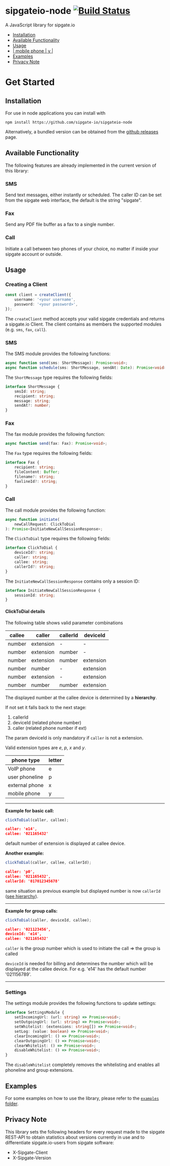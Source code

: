 # sipgateio-node [![Build Status](https://travis-ci.com/sipgate-io/sipgateio-node.svg?branch=master)](https://travis-ci.com/sipgate-io/sipgateio-node)

A JavaScript library for sipgate.io

- [Installation](#installation)
- [Available Functionality](#available-functionality)
- [Usage](#usage)
- [| mobile phone | y |](#mobile-phone--y)
- [Examples](#examples)
- [Privacy Note](#privacy-note)

# Get Started

## Installation

For use in node applications you can install with

```console
npm install https://github.com/sipgate-io/sipgateio-node
```

Alternatively, a bundled version can be obtained from the [github releases](https://github.com/sipgate-io/sipgateio-node/releases) page.

## Available Functionality

The following features are already implemented in the current version of this library:

### SMS

Send text messages, either instantly or scheduled. The caller ID can be set from the sipgate web interface, the default is the string "sipgate".

### Fax

Send any PDF file buffer as a fax to a single number.

### Call

Initiate a call between two phones of your choice, no matter if inside your sipgate account or outside.

## Usage

### Creating a Client

```typescript
const client = createClient({
	username: '<your username',
	password: '<your password>',
});
```

The `createClient` method accepts your valid sipgate credentials and returns a sipgate.io Client.
The client contains as members the supported modules (e.g. `sms`, `fax`, `call`).

### SMS

The SMS module provides the following functions:

```typescript
async function send(sms: ShortMessage): Promise<void>;
async function schedule(sms: ShortMessage, sendAt: Date): Promise<void>;
```

The `ShortMessage` type requires the following fields:

```typescript
interface ShortMessage {
	smsId: string;
	recipient: string;
	message: string;
	sendAt?: number;
}
```

### Fax

The fax module provides the following function:

```typescript
async function send(fax: Fax): Promise<void>;
```

The `Fax` type requires the following fields:

```typescript
interface Fax {
	recipient: string;
	fileContent: Buffer;
	filename?: string;
	faxlineId?: string;
}
```

### Call

The call module provides the following function:

```typescript
async function initiate(
	newCallRequest: ClickToDial
): Promise<InitiateNewCallSessionResponse>;
```

The `ClickToDial` type requires the following fields:

```typescript
interface ClickToDial {
	deviceId?: string;
	caller: string;
	callee: string;
	callerId?: string;
}
```

The `InitiateNewCallSessionResponse` contains only a session ID:

```typescript
interface InitiateNewCallSessionResponse {
	sessionId: string;
}
```

#### ClickToDial details

The following table shows valid parameter combinations

| callee | caller    | callerId | deviceId  |
| ------ | --------- | -------- | --------- |
| number | extension | -        | -         |
| number | extension | number   | -         |
| number | extension | number   | extension |
| number | number    | -        | extension |
| number | extension | -        | extension |
| number | number    | number   | extension |

The displayed number at the callee device is determined by a **hierarchy**.

If not set it falls back to the next stage:

1. callerId
2. deviceId (related phone number)
3. caller (related phone number if ext)

The param deviceId is only mandatory if `caller` is not a extension.

Valid extension types are _e_, _p_, _x_ and _y_.

| phone type     | letter |
| -------------- | ------ |
| VoIP phone     | e      |
| user phoneline | p      |
| external phone | x      |
| mobile phone   | y      |

---

**Example for basic call:**

```typescript
clickToDial(caller, callee);
```

```json
caller: 'e14',
callee: '021165432'
```

default number of extension is displayed at callee device.

**Another example:**

```typescript
clickToDial(caller, callee, callerId);
```

```json
caller: 'p0',
callee: '021165432',
callerId: '017012345678'
```

same situation as previous example but displayed number is now `callerId` ([see hierarchy](###ClickToDial-details)).

---

**Example for group calls:**

```typescript
clickToDial(caller, deviceId, callee);
```

```json
caller: '021123456',
deviceId: 'e14',
callee: '021165432'
```

`caller` is the group number which is used to initiate the call => the group is called

`deviceId` is needed for billing and determines the number which will be displayed at the callee device. For e.g. 'e14' has the default number '021156789'.

---

### Settings

The settings module provides the following functions to update settings:

```typescript
interface SettingsModule {
	setIncomingUrl: (url: string) => Promise<void>;
	setOutgoingUrl: (url: string) => Promise<void>;
	setWhitelist: (extensions: string[]) => Promise<void>;
	setLog: (value: boolean) => Promise<void>;
	clearIncomingUrl: () => Promise<void>;
	clearOutgoingUrl: () => Promise<void>;
	clearWhitelist: () => Promise<void>;
	disableWhitelist: () => Promise<void>;
}
```

The `disableWhitelist` completely removes the whitelisting and enables all phoneline and group extensions.

## Examples

For some examples on how to use the library, please refer to the [`examples` folder](./examples).

## Privacy Note

This library sets the following headers for every request made to the sipgate REST-API to obtain statistics about versions currently in use and to differentiate sipgate.io-users from sipgate software:

- X-Sipgate-Client
- X-Sipgate-Version
